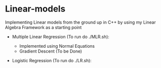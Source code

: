 # Linear-models

Implementing Linear models from the ground up in C++ by using my Linear Algebra Framework as a starting point

-  Multiple Linear Regression (To run do ./MLR.sh):
      - Implemented using Normal Equations
      - Gradient Descent (To be Done)
      
-  Logistic Regression (To run do ./LR.sh): 

      


